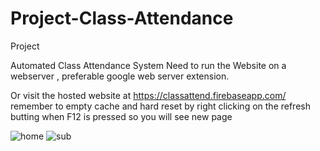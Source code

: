 # Project-Class-Attendance
Project 

Automated Class Attendance System
Need to run the Website on a webserver , preferable google web server extension.

Or visit the hosted website at https://classattend.firebaseapp.com/  remember to empty cache and hard reset by right clicking on the refresh butting when F12 is pressed so you will see new page

![home](https://user-images.githubusercontent.com/17114163/39574223-5839055a-4ea4-11e8-9f04-f0f9b3036536.png)
![sub](https://user-images.githubusercontent.com/17114163/39574224-5852deee-4ea4-11e8-921c-8e7da830b15c.png)

